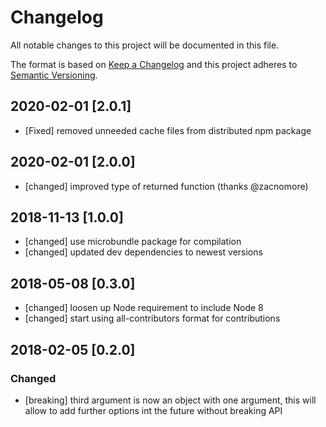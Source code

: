# Changelog

All notable changes to this project will be documented in this file.

The format is based on [Keep a Changelog](http://keepachangelog.com/en/1.0.0/)
and this project adheres to [Semantic Versioning](http://semver.org/spec/v2.0.0.html).

## 2020-02-01 [2.0.1]

- [Fixed] removed unneeded cache files from distributed npm package

## 2020-02-01 [2.0.0]

- [changed] improved type of returned function (thanks @zacnomore)

## 2018-11-13 [1.0.0]

- [changed] use microbundle package for compilation
- [changed] updated dev dependencies to newest versions

## 2018-05-08 [0.3.0]

- [changed] loosen up Node requirement to include Node 8
- [changed] start using all-contributors format for contributions

## 2018-02-05 [0.2.0]

### Changed

- [breaking] third argument is now an object with one argument, this will allow to add further options int the future without breaking API
